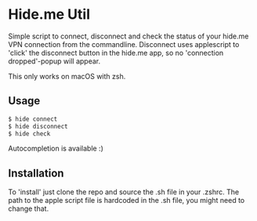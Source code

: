 # Hide.me Util

Simple script to connect, disconnect and check the status of your hide.me VPN connection from the commandline.
Disconnect uses applescript to 'click' the disconnect button in the hide.me app, so no 'connection dropped'-popup will appear.

This only works on macOS with zsh.

## Usage

```bash
$ hide connect
$ hide disconnect
$ hide check
```

Autocompletion is available :)

## Installation

To 'install' just clone the repo and source the .sh file in your .zshrc.
The path to the apple script file is hardcoded in the .sh file, you might need to change that.

